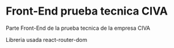 # Front-End prueba tecnica CIVA

Parte Front-End de la prueba tecnica de la empresa CIVA

Libreria usada
react-router-dom

